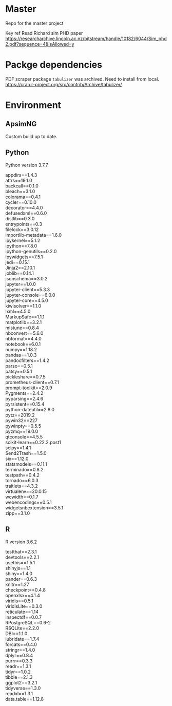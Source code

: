 # Master
Repo for the master project 

Key ref 
Read Richard sim PHD paper https://researcharchive.lincoln.ac.nz/bitstream/handle/10182/6044/Sim_phd2.pdf?sequence=4&isAllowed=y


# Packge dependencies

PDF scraper package `tabulizer` was archived. 
Need to install from local.
https://cran.r-project.org/src/contrib/Archive/tabulizer/ 



# Environment 

## ApsimNG

Custom build up to date. 

## Python 

Python version 3.7.7

appdirs==1.4.3   
attrs==19.1.0   
backcall==0.1.0   
bleach==3.1.0   
colorama==0.4.1   
cycler==0.10.0   
decorator==4.4.0   
defusedxml==0.6.0   
distlib==0.3.0   
entrypoints==0.3   
filelock==3.0.12   
importlib-metadata==1.6.0   
ipykernel==5.1.2   
ipython==7.8.0   
ipython-genutils==0.2.0   
ipywidgets==7.5.1   
jedi==0.15.1   
Jinja2==2.10.1   
joblib==0.14.1   
jsonschema==3.0.2   
jupyter==1.0.0   
jupyter-client==5.3.3   
jupyter-console==6.0.0   
jupyter-core==4.5.0   
kiwisolver==1.1.0   
lxml==4.5.0   
MarkupSafe==1.1.1   
matplotlib==3.2.1   
mistune==0.8.4   
nbconvert==5.6.0   
nbformat==4.4.0   
notebook==6.0.1   
numpy==1.18.2   
pandas==1.0.3   
pandocfilters==1.4.2   
parso==0.5.1   
patsy==0.5.1   
pickleshare==0.7.5   
prometheus-client==0.7.1   
prompt-toolkit==2.0.9   
Pygments==2.4.2   
pyparsing==2.4.6   
pyrsistent==0.15.4   
python-dateutil==2.8.0   
pytz==2019.2   
pywin32==227   
pywinpty==0.5.5   
pyzmq==19.0.0   
qtconsole==4.5.5   
scikit-learn==0.22.2.post1   
scipy==1.4.1   
Send2Trash==1.5.0   
six==1.12.0   
statsmodels==0.11.1   
terminado==0.8.2   
testpath==0.4.2   
tornado==6.0.3   
traitlets==4.3.2   
virtualenv==20.0.15   
wcwidth==0.1.7   
webencodings==0.5.1   
widgetsnbextension==3.5.1   
zipp==3.1.0   
   
   
## R    
R version 3.6.2  

testthat==2.3.1   
devtools==2.2.1   
usethis==1.5.1   
shinyjs==1.1   
shiny==1.4.0   
pander==0.6.3   
knitr==1.27   
checkpoint==0.4.8   
openxlsx==4.1.4   
viridis==0.5.1   
viridisLite==0.3.0   
reticulate==1.14   
inspectdf==0.0.7   
RPostgreSQL==0.6-2   
RSQLite==2.2.0   
DBI==1.1.0   
lubridate==1.7.4   
forcats==0.4.0   
stringr==1.4.0   
dplyr==0.8.4   
purrr==0.3.3   
readr==1.3.1   
tidyr==1.0.2   
tibble==2.1.3   
ggplot2==3.2.1   
tidyverse==1.3.0   
readxl==1.3.1   
data.table==1.12.8   

